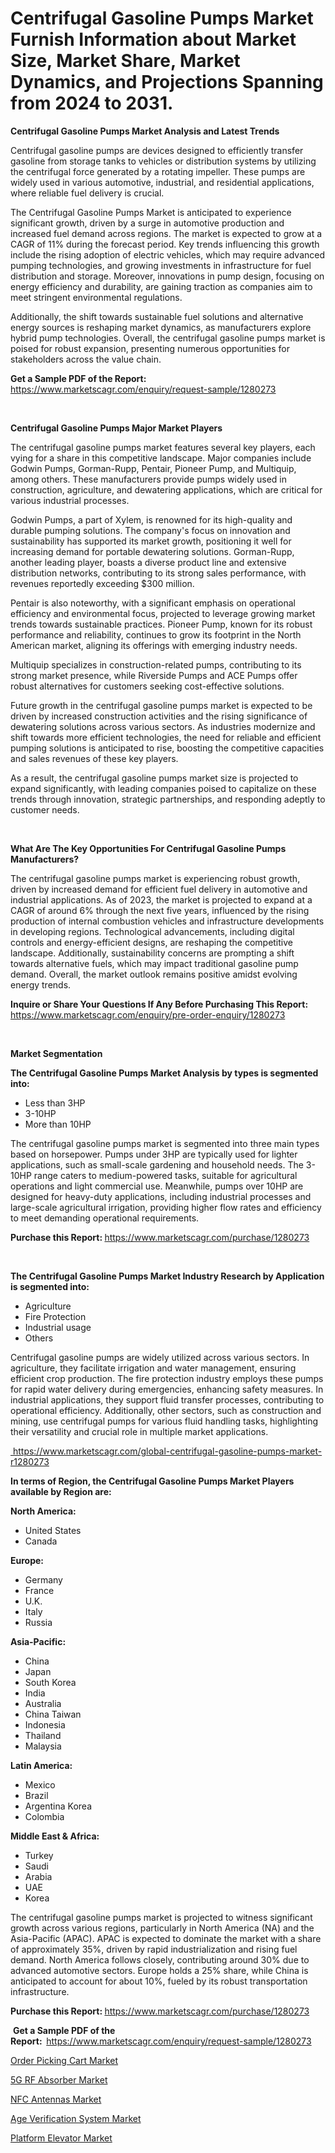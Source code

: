 <p><h1>Centrifugal Gasoline Pumps Market Furnish Information about Market Size, Market Share, Market Dynamics, and Projections Spanning from 2024 to 2031.</h1></p><p><strong>Centrifugal Gasoline Pumps Market Analysis and Latest Trends</strong></p>
<p><p>Centrifugal gasoline pumps are devices designed to efficiently transfer gasoline from storage tanks to vehicles or distribution systems by utilizing the centrifugal force generated by a rotating impeller. These pumps are widely used in various automotive, industrial, and residential applications, where reliable fuel delivery is crucial.</p><p>The Centrifugal Gasoline Pumps Market is anticipated to experience significant growth, driven by a surge in automotive production and increased fuel demand across regions. The market is expected to grow at a CAGR of 11% during the forecast period. Key trends influencing this growth include the rising adoption of electric vehicles, which may require advanced pumping technologies, and growing investments in infrastructure for fuel distribution and storage. Moreover, innovations in pump design, focusing on energy efficiency and durability, are gaining traction as companies aim to meet stringent environmental regulations.</p><p>Additionally, the shift towards sustainable fuel solutions and alternative energy sources is reshaping market dynamics, as manufacturers explore hybrid pump technologies. Overall, the centrifugal gasoline pumps market is poised for robust expansion, presenting numerous opportunities for stakeholders across the value chain.</p></p>
<p><strong>Get a Sample PDF of the Report:&nbsp;</strong> <a href="https://www.marketscagr.com/enquiry/request-sample/1280273?utm_campaign=1285&utm_medium=2&utm_source=Github&utm_content=ia&utm_term=29092024&utm_id=centrifugal-gasoline-pumps">https://www.marketscagr.com/enquiry/request-sample/1280273</a></p>
<p>&nbsp;</p>
<p><strong>Centrifugal Gasoline Pumps Major Market Players</strong></p>
<p><p>The centrifugal gasoline pumps market features several key players, each vying for a share in this competitive landscape. Major companies include Godwin Pumps, Gorman-Rupp, Pentair, Pioneer Pump, and Multiquip, among others. These manufacturers provide pumps widely used in construction, agriculture, and dewatering applications, which are critical for various industrial processes.</p><p>Godwin Pumps, a part of Xylem, is renowned for its high-quality and durable pumping solutions. The company's focus on innovation and sustainability has supported its market growth, positioning it well for increasing demand for portable dewatering solutions. Gorman-Rupp, another leading player, boasts a diverse product line and extensive distribution networks, contributing to its strong sales performance, with revenues reportedly exceeding $300 million.</p><p>Pentair is also noteworthy, with a significant emphasis on operational efficiency and environmental focus, projected to leverage growing market trends towards sustainable practices. Pioneer Pump, known for its robust performance and reliability, continues to grow its footprint in the North American market, aligning its offerings with emerging industry needs.</p><p>Multiquip specializes in construction-related pumps, contributing to its strong market presence, while Riverside Pumps and ACE Pumps offer robust alternatives for customers seeking cost-effective solutions.</p><p>Future growth in the centrifugal gasoline pumps market is expected to be driven by increased construction activities and the rising significance of dewatering solutions across various sectors. As industries modernize and shift towards more efficient technologies, the need for reliable and efficient pumping solutions is anticipated to rise, boosting the competitive capacities and sales revenues of these key players.</p><p>As a result, the centrifugal gasoline pumps market size is projected to expand significantly, with leading companies poised to capitalize on these trends through innovation, strategic partnerships, and responding adeptly to customer needs.</p></p>
<p>&nbsp;</p>
<p><strong>What Are The Key Opportunities For Centrifugal Gasoline Pumps Manufacturers?</strong></p>
<p><p>The centrifugal gasoline pumps market is experiencing robust growth, driven by increased demand for efficient fuel delivery in automotive and industrial applications. As of 2023, the market is projected to expand at a CAGR of around 6% through the next five years, influenced by the rising production of internal combustion vehicles and infrastructure developments in developing regions. Technological advancements, including digital controls and energy-efficient designs, are reshaping the competitive landscape. Additionally, sustainability concerns are prompting a shift towards alternative fuels, which may impact traditional gasoline pump demand. Overall, the market outlook remains positive amidst evolving energy trends.</p></p>
<p><strong>Inquire or Share Your Questions If Any Before Purchasing This Report:</strong> <a href="https://www.marketscagr.com/enquiry/pre-order-enquiry/1280273?utm_campaign=1285&utm_medium=2&utm_source=Github&utm_content=ia&utm_term=29092024&utm_id=centrifugal-gasoline-pumps">https://www.marketscagr.com/enquiry/pre-order-enquiry/1280273</a></p>
<p>&nbsp;</p>
<p><strong>Market Segmentation</strong></p>
<p><strong>The Centrifugal Gasoline Pumps Market Analysis by types is segmented into:</strong></p>
<p><ul><li>Less than 3HP</li><li>3-10HP</li><li>More than 10HP</li></ul></p>
<p><p>The centrifugal gasoline pumps market is segmented into three main types based on horsepower. Pumps under 3HP are typically used for lighter applications, such as small-scale gardening and household needs. The 3-10HP range caters to medium-powered tasks, suitable for agricultural operations and light commercial use. Meanwhile, pumps over 10HP are designed for heavy-duty applications, including industrial processes and large-scale agricultural irrigation, providing higher flow rates and efficiency to meet demanding operational requirements.</p></p>
<p><strong>Purchase this Report:&nbsp;</strong><a href="https://www.marketscagr.com/purchase/1280273?utm_campaign=1285&utm_medium=2&utm_source=Github&utm_content=ia&utm_term=29092024&utm_id=centrifugal-gasoline-pumps">https://www.marketscagr.com/purchase/1280273</a></p>
<p>&nbsp;</p>
<p><strong>The Centrifugal Gasoline Pumps Market Industry Research by Application is segmented into:</strong></p>
<p><ul><li>Agriculture</li><li>Fire Protection</li><li>Industrial usage</li><li>Others</li></ul></p>
<p><p>Centrifugal gasoline pumps are widely utilized across various sectors. In agriculture, they facilitate irrigation and water management, ensuring efficient crop production. The fire protection industry employs these pumps for rapid water delivery during emergencies, enhancing safety measures. In industrial applications, they support fluid transfer processes, contributing to operational efficiency. Additionally, other sectors, such as construction and mining, use centrifugal pumps for various fluid handling tasks, highlighting their versatility and crucial role in multiple market applications.</p></p>
<p><a href="https://www.marketscagr.com/global-centrifugal-gasoline-pumps-market-r1280273?utm_campaign=1285&utm_medium=2&utm_source=Github&utm_content=ia&utm_term=29092024&utm_id=centrifugal-gasoline-pumps">&nbsp;https://www.marketscagr.com/global-centrifugal-gasoline-pumps-market-r1280273</a></p>
<p><strong>In terms of Region, the Centrifugal Gasoline Pumps Market Players available by Region are:</strong></p>
<p>
    <p> <strong> North America: </strong>
        <ul>
            <li>United States</li>
            <li>Canada</li>
        </ul>
        </p> 
    <p> <strong> Europe: </strong>
        <ul>
            <li>Germany</li>
            <li>France</li>
            <li>U.K.</li>
            <li>Italy</li>
            <li>Russia</li>
        </ul>
        </p> 
    <p> <strong> Asia-Pacific: </strong>
        <ul>
            <li>China</li>
            <li>Japan</li>
            <li>South Korea</li>
            <li>India</li>
            <li>Australia</li>
            <li>China Taiwan</li>
            <li>Indonesia</li>
            <li>Thailand</li>
            <li>Malaysia</li>
        </ul>
        </p> 
    <p> <strong> Latin America: </strong>
        <ul>
            <li>Mexico</li>
            <li>Brazil</li>
            <li>Argentina Korea</li>
            <li>Colombia</li>
        </ul>
        </p> 
    <p> <strong> Middle East & Africa: </strong>
        <ul>
            <li>Turkey</li>
            <li>Saudi</li>
            <li>Arabia</li>
            <li>UAE</li>
            <li>Korea</li>
        </ul>
    </p>
    </p>
<p><p>The centrifugal gasoline pumps market is projected to witness significant growth across various regions, particularly in North America (NA) and the Asia-Pacific (APAC). APAC is expected to dominate the market with a share of approximately 35%, driven by rapid industrialization and rising fuel demand. North America follows closely, contributing around 30% due to advanced automotive sectors. Europe holds a 25% share, while China is anticipated to account for about 10%, fueled by its robust transportation infrastructure.</p></p>
<p><strong>Purchase this Report: </strong><a href="https://www.marketscagr.com/purchase/1280273?utm_campaign=1285&utm_medium=2&utm_source=Github&utm_content=ia&utm_term=29092024&utm_id=centrifugal-gasoline-pumps">https://www.marketscagr.com/purchase/1280273</a></p>
<p>&nbsp;<strong>Get a Sample PDF of the Report:&nbsp;&nbsp;</strong><a href="https://www.marketscagr.com/enquiry/request-sample/1280273?utm_campaign=1285&utm_medium=2&utm_source=Github&utm_content=ia&utm_term=29092024&utm_id=centrifugal-gasoline-pumps">https://www.marketscagr.com/enquiry/request-sample/1280273</a></p>
<p><strong></strong></p>
<p><p><a href="https://www.linkedin.com/pulse/order-picking-cart-market-trends-regional-insights-forecasted-ccvee?utm_campaign=1285&utm_medium=2&utm_source=Github&utm_content=ia&utm_term=29092024&utm_id=centrifugal-gasoline-pumps">Order Picking Cart Market</a></p><p><a href="https://issuu.com/reportprime-2/docs/5g-rf-absorber-market-size-2030.ppt_717e7cd8f552c6?utm_campaign=1285&utm_medium=2&utm_source=Github&utm_content=ia&utm_term=29092024&utm_id=centrifugal-gasoline-pumps">5G RF Absorber Market</a></p><p><a href="https://issuu.com/reportprime-2/docs/nfc-antennas-market-size-2030.pptx_c3799fde79b2b5?utm_campaign=1285&utm_medium=2&utm_source=Github&utm_content=ia&utm_term=29092024&utm_id=centrifugal-gasoline-pumps">NFC Antennas Market</a></p><p><a href="https://www.linkedin.com/pulse/global-age-verification-system-market-projected-grow-4unre?utm_campaign=1285&utm_medium=2&utm_source=Github&utm_content=ia&utm_term=29092024&utm_id=centrifugal-gasoline-pumps">Age Verification System Market</a></p><p><a href="https://www.linkedin.com/pulse/navigating-platform-elevator-market-expert-analysis-forecast-cpcne?utm_campaign=1285&utm_medium=2&utm_source=Github&utm_content=ia&utm_term=29092024&utm_id=centrifugal-gasoline-pumps">Platform Elevator Market</a></p></p>